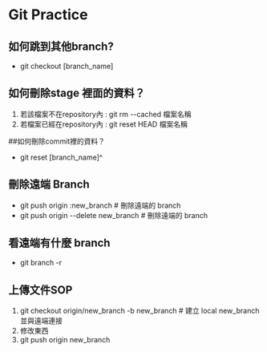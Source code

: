 # Git Practice
## 如何跳到其他branch?
- git checkout [branch_name]

## 如何刪除stage 裡面的資料？
1. 若該檔案不在repository內 : git rm --cached 檔案名稱
2. 若檔案已經在repository內 : git reset HEAD 檔案名稱

##如何刪除commit裡的資料？
- git reset [branch_name]^


## 刪除遠端 Branch
- git push origin :new_branch # 刪除遠端的 branch
- git push origin --delete new_branch # 刪除遠端的 branch

## 看遠端有什麼 branch
- git branch -r 

## 上傳文件SOP
1. git checkout origin/new_branch -b new_branch # 建立 local new_branch 並與遠端連接
2. 修改東西
3. git push origin new_branch

